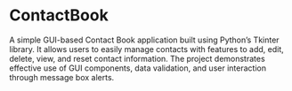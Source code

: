# ContactBook
A simple GUI-based Contact Book application built using Python’s Tkinter library. It allows users to easily manage contacts with features to add, edit, delete, view, and reset contact information. The project demonstrates effective use of GUI components, data validation, and user interaction through message box alerts.
